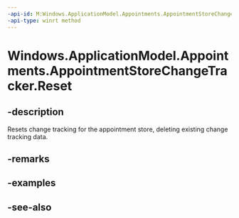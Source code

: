 ----api-id: M:Windows.ApplicationModel.Appointments.AppointmentStoreChangeTracker.Reset
-api-type: winrt method
---<!-- Method syntaxpublic void Reset()--># Windows.ApplicationModel.Appointments.AppointmentStoreChangeTracker.Reset## -descriptionResets change tracking for the appointment store, deleting existing change tracking data.## -remarks## -examples## -see-also